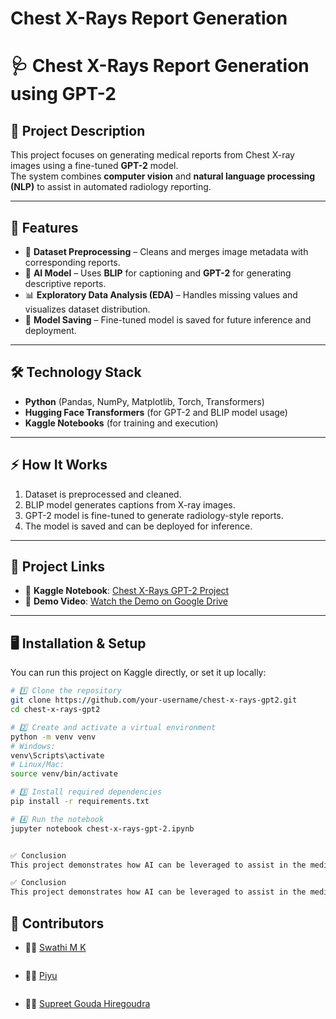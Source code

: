 #  Chest X-Rays Report Generation 
# 🩺 Chest X-Rays Report Generation using GPT-2

## 📌 Project Description
This project focuses on generating medical reports from Chest X-ray images using a fine-tuned **GPT-2** model.  
The system combines **computer vision** and **natural language processing (NLP)** to assist in automated radiology reporting.

---

## 🚀 Features
- 🩻 **Dataset Preprocessing** – Cleans and merges image metadata with corresponding reports.  
- 🤖 **AI Model** – Uses **BLIP** for captioning and **GPT-2** for generating descriptive reports.  
- 📊 **Exploratory Data Analysis (EDA)** – Handles missing values and visualizes dataset distribution.  
- 💾 **Model Saving** – Fine-tuned model is saved for future inference and deployment.

---

## 🛠️ Technology Stack
- **Python** (Pandas, NumPy, Matplotlib, Torch, Transformers)
- **Hugging Face Transformers** (for GPT-2 and BLIP model usage)
- **Kaggle Notebooks** (for training and execution)

---

## ⚡ How It Works
1. Dataset is preprocessed and cleaned.  
2. BLIP model generates captions from X-ray images.  
3. GPT-2 model is fine-tuned to generate radiology-style reports.  
4. The model is saved and can be deployed for inference.

---

## 🔗 Project Links
- 📄 **Kaggle Notebook**: [Chest X-Rays GPT-2 Project](https://www.kaggle.com/code/shivashankar2445/chest-x-rays-gpt-2-140bca)  
- 🎥 **Demo Video**: [Watch the Demo on Google Drive](https://drive.google.com/file/d/13k-LPWPtkPjeDLlT87uv6MYtJZFxDP5f/view?usp=sharing)  

---

## 🖥️ Installation & Setup
You can run this project on Kaggle directly, or set it up locally:

```bash
# 1️⃣ Clone the repository
git clone https://github.com/your-username/chest-x-rays-gpt2.git
cd chest-x-rays-gpt2

# 2️⃣ Create and activate a virtual environment
python -m venv venv
# Windows:
venv\Scripts\activate
# Linux/Mac:
source venv/bin/activate

# 3️⃣ Install required dependencies
pip install -r requirements.txt

# 4️⃣ Run the notebook
jupyter notebook chest-x-rays-gpt-2.ipynb


✅ Conclusion
This project demonstrates how AI can be leveraged to assist in the medical field, specifically in automated radiology report generation.

✅ Conclusion
This project demonstrates how AI can be leveraged to assist in the medical field, specifically in automated radiology report generation.
```
## 🤝 Contributors  
- 👩‍💻 [Swathi M K](https://github.com/SwathiMK2004)
   ``` 
- 👩‍💻 [Piyu](https://github.com/piyu-123-106)
  ``` 
- 👨‍💻 [Supreet Gouda Hiregoudra](https://github.com/SupreetgoudaHiregoudra)  

